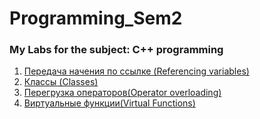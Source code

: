 # Programming_Sem2
### My Labs for the subject: C++ programming
1. [Передача начения по ссылке (Referencing variables)](Lab1)
2. [Классы (Classes)](Lab2)
3. [Перегрузка операторов(Operator overloading)](Lab3)
4. [Виртуальные функции(Virtual Functions)](Lab4)
